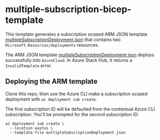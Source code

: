 # multiple-subscription-bicep-template

This template generates a subscription scoped ARM JSON template [multipleSubscriptionDeployment.json](./multipleSubscriptionDeployment.json) that contains two `Microsoft.Resources/deployments` resources.

The ARM JSON template [multipleSubscriptionDeployment.json](./multipleSubscriptionDeployment.json) deploys successfully into `AzureCloud`. In Azure Stack Hub, it returns a `InvalidTemplate` error.

## Deploying the ARM template

Clone this repo, then use the Azure CLI make a subscription scoped deployment with `az deployment sub create`.

The first subscription ID will be defaulted from the contextual Azure CLI subscription. You'll be prompted for the second subscription ID:

```plaintext
az deployment sub create \
  --location eastus \
  --template-file multipleSubscriptionDeployment.json
```
